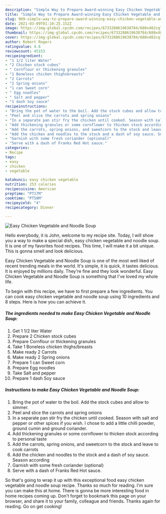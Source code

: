 ```yaml
---
description: "Simple Way to Prepare Award-winning Easy Chicken Vegetable and Noodle Soup"
title: "Simple Way to Prepare Award-winning Easy Chicken Vegetable and Noodle Soup"
slug: 969-simple-way-to-prepare-award-winning-easy-chicken-vegetable-and-noodle-soup
date: 2021-03-09T01:10:25.152Z
image: https://img-global.cpcdn.com/recipes/6733288619638784/680x482cq70/easy-chicken-vegetable-and-noodle-soup-recipe-main-photo.jpg
thumbnail: https://img-global.cpcdn.com/recipes/6733288619638784/680x482cq70/easy-chicken-vegetable-and-noodle-soup-recipe-main-photo.jpg
cover: https://img-global.cpcdn.com/recipes/6733288619638784/680x482cq70/easy-chicken-vegetable-and-noodle-soup-recipe-main-photo.jpg
author: Robert Rogers
ratingvalue: 4.6
reviewcount: 45153
recipeingredient:
- "1 1/2 liter Water"
- "2 Chicken stock cubes"
- " Cornflour or thickening granules"
- "1 Boneless chicken thighsbreasts"
- "2 Carrots"
- "2 Spring onions"
- "1 can Sweet corn"
- " Egg noodles"
- " Salt and pepper"
- "1 dash Soy sauce"
recipeinstructions:
- "Bring the pot of water to the boil. Add the stock cubes and allow to simmer."
- "Peel and slice the carrots and spring onions"
- "In a separate pan stir fry the chicken until cooked. Season with salt and pepper or other spices if you wish. I chose to add a little chilli powder, ground cumin and ground coriander."
- "Add thickening granules or some cornflower to thicken stock according to personal taste"
- "Add the carrots, spring onions, and sweetcorn to the stock and leave to cook carrots"
- "Add the chicken and noodles to the stock and a dash of soy sauce. Season according"
- "Garnish with some fresh coriander (optional)"
- "Serve with a dash of Franks Red Hot sauce."
categories:
- Recipe
tags:
- easy
- chicken
- vegetable

katakunci: easy chicken vegetable 
nutrition: 253 calories
recipecuisine: American
preptime: "PT17M"
cooktime: "PT58M"
recipeyield: "4"
recipecategory: Dinner

---
```



![Easy Chicken Vegetable and Noodle Soup](https://img-global.cpcdn.com/recipes/6733288619638784/680x482cq70/easy-chicken-vegetable-and-noodle-soup-recipe-main-photo.jpg)

Hello everybody, it is John, welcome to my recipe site. Today, I will show you a way to make a special dish, easy chicken vegetable and noodle soup. It is one of my favorites food recipes. This time, I will make it a bit unique. This is gonna smell and look delicious.

Easy Chicken Vegetable and Noodle Soup is one of the most well liked of recent trending meals in the world. It's simple, it is quick, it tastes delicious. It is enjoyed by millions daily. They're fine and they look wonderful. Easy Chicken Vegetable and Noodle Soup is something that I've loved my whole life.




To begin with this recipe, we have to first prepare a few ingredients. You can cook easy chicken vegetable and noodle soup using 10 ingredients and 8 steps. Here is how you can achieve it.

<!--inarticleads1-->

##### The ingredients needed to make Easy Chicken Vegetable and Noodle Soup:

1. Get 1 1/2 liter Water
1. Prepare 2 Chicken stock cubes
1. Prepare  Cornflour or thickening granules
1. Take 1 Boneless chicken thighs/breasts
1. Make ready 2 Carrots
1. Make ready 2 Spring onions
1. Prepare 1 can Sweet corn
1. Prepare  Egg noodles
1. Take  Salt and pepper
1. Prepare 1 dash Soy sauce




<!--inarticleads2-->

##### Instructions to make Easy Chicken Vegetable and Noodle Soup:

1. Bring the pot of water to the boil. Add the stock cubes and allow to simmer.
1. Peel and slice the carrots and spring onions
1. In a separate pan stir fry the chicken until cooked. Season with salt and pepper or other spices if you wish. I chose to add a little chilli powder, ground cumin and ground coriander.
1. Add thickening granules or some cornflower to thicken stock according to personal taste
1. Add the carrots, spring onions, and sweetcorn to the stock and leave to cook carrots
1. Add the chicken and noodles to the stock and a dash of soy sauce. Season according
1. Garnish with some fresh coriander (optional)
1. Serve with a dash of Franks Red Hot sauce.




So that's going to wrap it up with this exceptional food easy chicken vegetable and noodle soup recipe. Thanks so much for reading. I'm sure you can make this at home. There is gonna be more interesting food in home recipes coming up. Don't forget to bookmark this page on your browser, and share it to your family, colleague and friends. Thanks again for reading. Go on get cooking!
